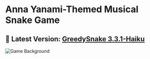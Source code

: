 # Anna Yanami-Themed Musical Snake Game

## **🌟 Latest Version: [GreedySnake 3.3.1-Haiku](https://github.com/HistoriaNonVult/Yanami-Anna-GreedySnake/releases/tag/v3.3.1-Haiku)**  

![Game Background](https://github.com/user-attachments/assets/7449dc61-60f4-4778-9bd6-39c3ef89d08b)
